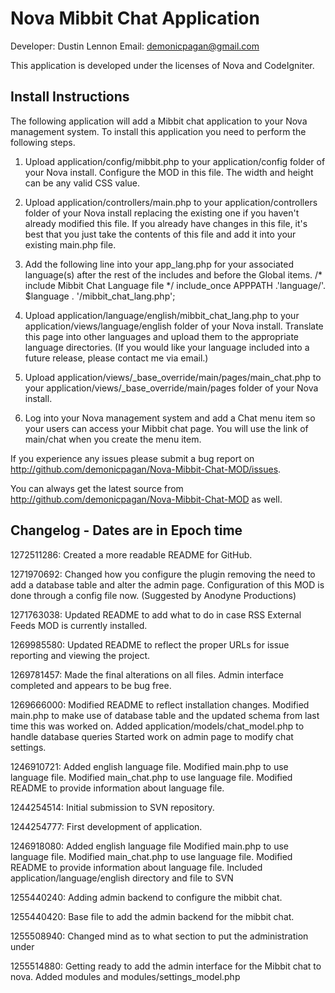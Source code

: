 Nova Mibbit Chat Application
============================
Developer: Dustin Lennon
Email: demonicpagan@gmail.com

This application is developed under the licenses of Nova and CodeIgniter.

Install Instructions
--------------------
The following application will add a Mibbit chat application to your Nova management system. To install this
application you need to perform the following steps.

1. Upload application/config/mibbit.php to your application/config folder of your Nova install. Configure the 
MOD in this file. The width and height can be any valid CSS value.

2. Upload application/controllers/main.php to your application/controllers folder of your Nova install replacing 
the existing one if you haven't already modified this file. If you already have changes in this file, it's best 
that you just take the contents of this file and add it into your existing main.php file.

3. Add the following line into your app_lang.php for your associated language(s) after the rest of the includes 
and before the Global items.
	/* include Mibbit Chat Language file */
	include_once APPPATH .'language/'. $language . '/mibbit_chat_lang.php';

4. Upload application/language/english/mibbit_chat_lang.php to your 
application/views/language/english folder of your Nova install. Translate this page into other languages and upload
them to the appropriate language directories. (If you would like your language included into a future release, 
please contact me via email.)

5. Upload application/views/_base_override/main/pages/main_chat.php to your
application/views/_base_override/main/pages folder of your Nova install.

6. Log into your Nova management system and add a Chat menu item so your users can access your Mibbit chat page.
You will use the link of main/chat when you create the menu item.

If you experience any issues please submit a bug report on 
http://github.com/demonicpagan/Nova-Mibbit-Chat-MOD/issues.

You can always get the latest source from http://github.com/demonicpagan/Nova-Mibbit-Chat-MOD as well.

Changelog - Dates are in Epoch time
-----------------------------------
1272511286: Created a more readable README for GitHub.

1271970692: Changed how you configure the plugin removing the need to add a database table and alter the admin page.
Configuration of this MOD is done through a config file now. (Suggested by Anodyne Productions)

1271763038: Updated README to add what to do in case RSS External Feeds MOD is currently installed.

1269985580: Updated README to reflect the proper URLs for issue reporting and viewing the project.

1269781457: Made the final alterations on all files.
Admin interface completed and appears to be bug free.

1269666000: Modified README to reflect installation changes.
Modified main.php to make use of database table and the updated schema from last time this was worked on.
Added application/models/chat_model.php to handle database queries
Started work on admin page to modify chat settings.

1246910721: Added english language file.
Modified main.php to use language file.
Modified main_chat.php to use language file.
Modified README to provide information about language file.

1244254514: Initial submission to SVN repository.

1244254777: First development of application.

1246918080: Added english language file
Modified main.php to use language file.
Modified main_chat.php to use language file.
Modified README to provide information about language file.
Included application/language/english directory and file to SVN

1255440240: Adding admin backend to configure the mibbit chat.

1255440420: Base file to add the admin backend for the mibbit chat.

1255508940: Changed mind as to what section to put the administration under

1255514880: Getting ready to add the admin interface for the Mibbit chat to nova.
Added modules and modules/settings_model.php